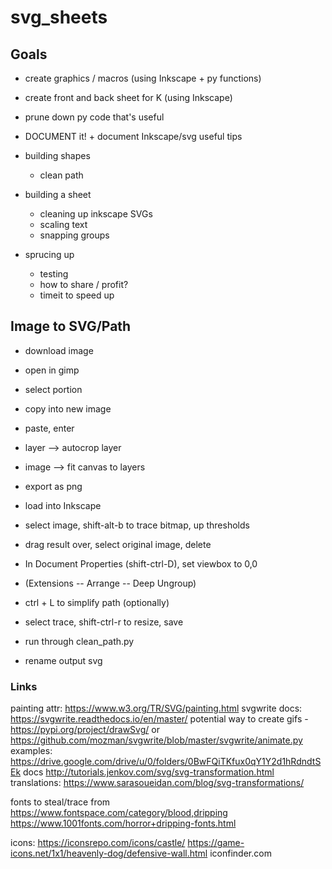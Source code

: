 # svg_sheets

## Goals
- create graphics / macros (using Inkscape + py functions)
- create front and back sheet for K (using Inkscape)
- prune down py code that's useful
- DOCUMENT it! + document Inkscape/svg useful tips

- building shapes
    - clean path
    
- building a sheet
    - cleaning up inkscape SVGs
    - scaling text
    - snapping groups

- sprucing up
    - testing
    - how to share / profit?
    - timeit to speed up


## Image to SVG/Path
- download image
- open in gimp
- select portion
- copy into new image
- paste, enter
- layer --> autocrop layer
- image --> fit canvas to layers
- export as png

- load into Inkscape
- select image, shift-alt-b to trace bitmap, up thresholds
- drag result over, select original image, delete
- In Document Properties (shift-ctrl-D), set viewbox to 0,0
- (Extensions -- Arrange -- Deep Ungroup)
- ctrl + L to simplify path (optionally)
- select trace, shift-ctrl-r to resize, save

- run through clean_path.py
- rename output svg


### Links
painting attr: https://www.w3.org/TR/SVG/painting.html
svgwrite docs: https://svgwrite.readthedocs.io/en/master/
potential way to create gifs - https://pypi.org/project/drawSvg/ or https://github.com/mozman/svgwrite/blob/master/svgwrite/animate.py
examples: https://drive.google.com/drive/u/0/folders/0BwFQiTKfux0qY1Y2d1hRdndtSEk
docs http://tutorials.jenkov.com/svg/svg-transformation.html
translations: https://www.sarasoueidan.com/blog/svg-transformations/

fonts to steal/trace from
https://www.fontspace.com/category/blood,dripping
https://www.1001fonts.com/horror+dripping-fonts.html

icons:
https://iconsrepo.com/icons/castle/
https://game-icons.net/1x1/heavenly-dog/defensive-wall.html
iconfinder.com


